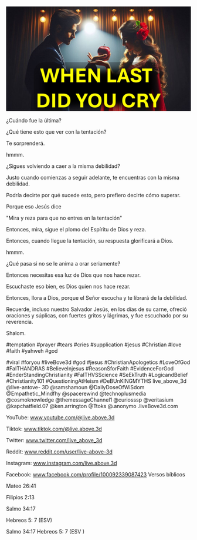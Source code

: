 ![Video cover image](../cover.jpeg "cover-photo")

¿Cuándo fue la última?

¿Qué tiene esto que ver con la tentación?

Te sorprenderá.

hmmm.

¿Sigues volviendo a caer a la misma debilidad?

Justo cuando comienzas a seguir adelante, te encuentras con la misma debilidad.

Podría decirte por qué sucede esto, pero prefiero decirte cómo superar.

Porque eso Jesús dice

"Mira y reza para que no entres en la tentación"

Entonces, mira, sigue el plomo del Espíritu de Dios y reza.

Entonces, cuando llegue la tentación, su respuesta glorificará a Dios.

hmmm.

¿Qué pasa si no se le anima a orar seriamente?

Entonces necesitas esa luz de Dios que nos hace rezar.

Escuchaste eso bien, es Dios quien nos hace rezar.

Entonces, llora a Dios, porque el Señor escucha y te librará de la debilidad.

Recuerde, incluso nuestro Salvador Jesús, en los días de su carne, ofreció oraciones y súplicas, con fuertes gritos y lágrimas, y fue escuchado por su reverencia.

Shalom.


#temptation #prayer #tears #cries #supplication #jesus #Christian #love #faith #yahweh #god

#viral #foryou #liveBove3d #god #jesus #ChristianApologetics #LoveOfGod #FaITHANDRAS #BelieveInjesus #ReasonSforFaith #EvidenceForGod #EnderStandingChristianity #FaITHVSScience #SeEkTruth #LogicandBelief #Christianity101 #QuestioningAtHeism #DeBUnKINGMYTHS live_above_3d @live-antove- 3D @samshamoun @DailyDoseOfWiSdom @Empathetic_Mindfhy @spacerewind @technoplusmedia @cosmoknowledge @themessageChannel1 @curiosssp @veritasium @kapchatfield.07 @ken.arrington @Ttoks @.anonymo .liveBove3d.com

YouTube: www.youtube.com/@live.above.3d


Tiktok: www.tiktok.com/@live.above.3d

Twitter: www.twitter.com/live_above_3d

Reddit: www.reddit.com/user/live-above-3d

Instagram: www.instagram.com/live.above.3d

Facebook: www.facebook.com/profile/100092339087423   Versos bíblicos

Mateo 26:41

Filipios 2:13

Salmo 34:17


Hebreos 5: 7 (ESV)

Salmo 34:17
Hebreos 5: 7 (ESV )
